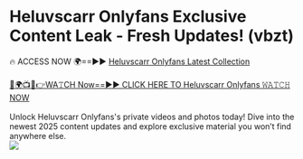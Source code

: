 # Heluvscarr Onlyfans Exclusive Content Leak - Fresh Updates! (vbzt)

🔥 ACCESS NOW 🌍==►► <a href="https://tinyurl.com/kvy9nzfs" rel="nofollow">Heluvscarr Onlyfans Latest Collection</a>
<br><br>
[🔴🌍📺📱👉WA𝚃CH Now==►► CLICK HERE TO Heluvscarr Onlyfans 𝚆𝙰𝚃𝙲𝙷 NOW](https://tinyurl.com/kvy9nzfs)
<br><br>
Unlock Heluvscarr Onlyfans's private videos and photos today! Dive into the newest 2025 content updates and explore exclusive material you won’t find anywhere else.
<br>
<a href="https://tinyurl.com/kvy9nzfs" rel="nofollow" data-target="animated-image.originalLink"><img src="https://camo.githubusercontent.com/8a4f000d20f83aca3bf7ec5f350d767afa0574a8a352519fd8cfa583a6f93a33/68747470733a2f2f692e696d6775722e636f6d2f644a486b345a712e676966" data-canonical-src="https://i.imgur.com/dJHk4Zq.gif" style="max-width: 100%; display: inline-block;" data-target="animated-image.originalImage"></a>
<br>

